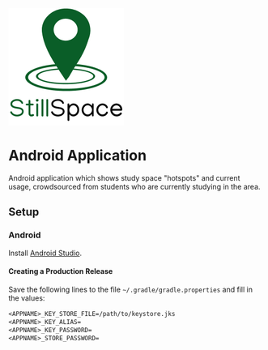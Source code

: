![](readme-img/logo-with-text.png)

# Android Application

Android application which shows study space "hotspots" and current usage, crowdsourced from students who are currently studying in the area.

## Setup

### Android

Install [Android Studio](https://developer.android.com/studio/).

#### Creating a Production Release

Save the following lines to the file `~/.gradle/gradle.properties` and fill in the values:
```
<APPNAME>_KEY_STORE_FILE=/path/to/keystore.jks
<APPNAME>_KEY_ALIAS=
<APPNAME>_KEY_PASSWORD=
<APPNAME>_STORE_PASSWORD=
```
